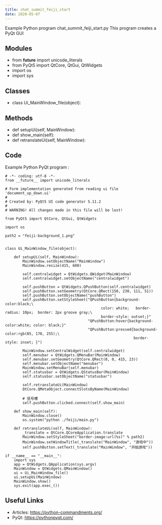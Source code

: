 ```yaml
---
title: chat_summit_feiji_start
date: 2020-05-07
---
```

Example Python program chat_summit_feiji_start.py
This program creates a PyQt GUI

## Modules

* from __future__ import unicode_literals
* from PyQt5 import QtCore, QtGui, QtWidgets
* import os
* import sys

## Classes

* class Ui_MainWindow_file(object):

## Methods

* def setupUi(self, MainWindow):
* def show_main(self):
* def retranslateUi(self, MainWindow):

## Code

Example Python PyQt program :

    # -*- coding: utf-8 -*-
    from __future__ import unicode_literals
    
    # Form implementation generated from reading ui file 'document_up_down.ui'
    #
    # Created by: PyQt5 UI code generator 5.11.2
    #
    # WARNING! All changes made in this file will be lost!
    
    from PyQt5 import QtCore, QtGui, QtWidgets
    
    import os
    
    path2 = "feiji-background_1.png"
    
    
    class Ui_MainWindow_file(object):
    
        def setupUi(self, MainWindow):
            MainWindow.setObjectName("MainWindow")
            MainWindow.resize(415, 600)
    
            self.centralwidget = QtWidgets.QWidget(MainWindow)
            self.centralwidget.setObjectName("centralwidget")
    
            self.pushButton = QtWidgets.QPushButton(self.centralwidget)
            self.pushButton.setGeometry(QtCore.QRect(150, 230, 111, 51))
            self.pushButton.setObjectName("pushButton")
            self.pushButton.setStyleSheet("QPushButton{background-color:black;\
                                                color: white;   border-radius: 10px;  border: 2px groove gray;\
                                                border-style: outset;}"
                                          "QPushButton:hover{background-color:white; color: black;}"
                                          "QPushButton:pressed{background-color:rgb(85, 170, 255);\
                                                               border-style: inset; }")
    
            MainWindow.setCentralWidget(self.centralwidget)
            self.menubar = QtWidgets.QMenuBar(MainWindow)
            self.menubar.setGeometry(QtCore.QRect(0, 0, 415, 23))
            self.menubar.setObjectName("menubar")
            MainWindow.setMenuBar(self.menubar)
            self.statusbar = QtWidgets.QStatusBar(MainWindow)
            self.statusbar.setObjectName("statusbar")
    
            self.retranslateUi(MainWindow)
            QtCore.QMetaObject.connectSlotsByName(MainWindow)
    
            # 信号槽
            self.pushButton.clicked.connect(self.show_main)
    
        def show_main(self):
            MainWindow.close()
            os.system("python ./feiji/main.py")
    
        def retranslateUi(self, MainWindow):
            _translate = QtCore.QCoreApplication.translate
            MainWindow.setStyleSheet("border-image:url(%s)" % path2)
            MainWindow.setWindowTitle(_translate("MainWindow", "游戏中"))
            self.pushButton.setText(_translate("MainWindow", "开始游戏"))
    
    if __name__ == "__main__":
        import sys
        app = QtWidgets.QApplication(sys.argv)
        MainWindow = QtWidgets.QMainWindow()
        ui = Ui_MainWindow_file()
        ui.setupUi(MainWindow)
        MainWindow.show()
        sys.exit(app.exec_())
    

## Useful Links

- Articles: https://python-commandments.org/
- PyQt: https://pythonpyqt.com/
